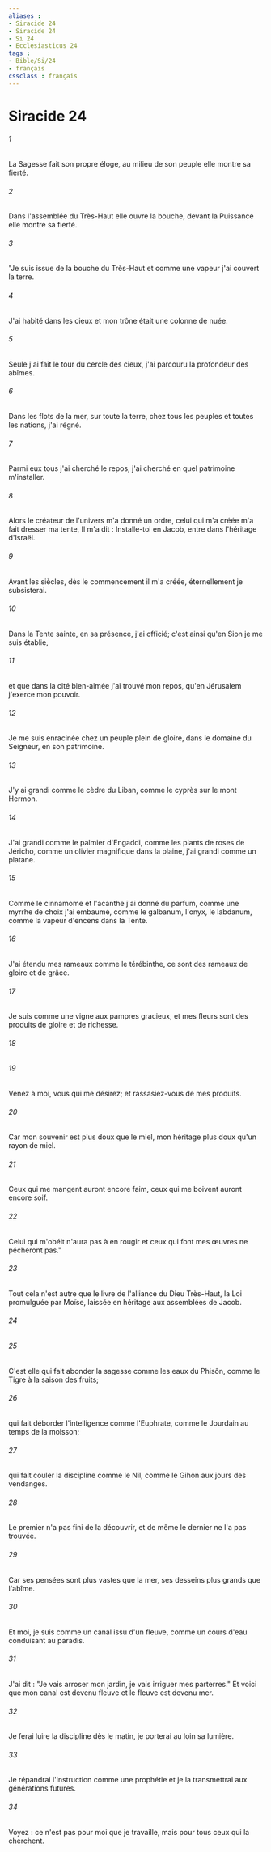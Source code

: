 ```yaml
---
aliases : 
- Siracide 24
- Siracide 24
- Si 24
- Ecclesiasticus 24
tags : 
- Bible/Si/24
- français
cssclass : français
---
```


# Siracide 24

###### 1
La Sagesse fait son propre éloge, au milieu de son peuple elle montre sa fierté.
###### 2
Dans l'assemblée du Très-Haut elle ouvre la bouche, devant la Puissance elle montre sa fierté.
###### 3
"Je suis issue de la bouche du Très-Haut et comme une vapeur j'ai couvert la terre.
###### 4
J'ai habité dans les cieux et mon trône était une colonne de nuée.
###### 5
Seule j'ai fait le tour du cercle des cieux, j'ai parcouru la profondeur des abîmes.
###### 6
Dans les flots de la mer, sur toute la terre, chez tous les peuples et toutes les nations, j'ai régné.
###### 7
Parmi eux tous j'ai cherché le repos, j'ai cherché en quel patrimoine m'installer.
###### 8
Alors le créateur de l'univers m'a donné un ordre, celui qui m'a créée m'a fait dresser ma tente, Il m'a dit : Installe-toi en Jacob, entre dans l'héritage d'Israël.
###### 9
Avant les siècles, dès le commencement il m'a créée, éternellement je subsisterai.
###### 10
Dans la Tente sainte, en sa présence, j'ai officié; c'est ainsi qu'en Sion je me suis établie,
###### 11
et que dans la cité bien-aimée j'ai trouvé mon repos, qu'en Jérusalem j'exerce mon pouvoir.
###### 12
Je me suis enracinée chez un peuple plein de gloire, dans le domaine du Seigneur, en son patrimoine.
###### 13
J'y ai grandi comme le cèdre du Liban, comme le cyprès sur le mont Hermon.
###### 14
J'ai grandi comme le palmier d'Engaddi, comme les plants de roses de Jéricho, comme un olivier magnifique dans la plaine, j'ai grandi comme un platane.
###### 15
Comme le cinnamome et l'acanthe j'ai donné du parfum, comme une myrrhe de choix j'ai embaumé, comme le galbanum, l'onyx, le labdanum, comme la vapeur d'encens dans la Tente.
###### 16
J'ai étendu mes rameaux comme le térébinthe, ce sont des rameaux de gloire et de grâce.
###### 17
Je suis comme une vigne aux pampres gracieux, et mes fleurs sont des produits de gloire et de richesse.
###### 18

###### 19
Venez à moi, vous qui me désirez; et rassasiez-vous de mes produits.
###### 20
Car mon souvenir est plus doux que le miel, mon héritage plus doux qu'un rayon de miel.
###### 21
Ceux qui me mangent auront encore faim, ceux qui me boivent auront encore soif.
###### 22
Celui qui m'obéit n'aura pas à en rougir et ceux qui font mes œuvres ne pécheront pas."
###### 23
Tout cela n'est autre que le livre de l'alliance du Dieu Très-Haut, la Loi promulguée par Moïse, laissée en héritage aux assemblées de Jacob.
###### 24

###### 25
C'est elle qui fait abonder la sagesse comme les eaux du Phisôn, comme le Tigre à la saison des fruits;
###### 26
qui fait déborder l'intelligence comme l'Euphrate, comme le Jourdain au temps de la moisson;
###### 27
qui fait couler la discipline comme le Nil, comme le Gihôn aux jours des vendanges.
###### 28
Le premier n'a pas fini de la découvrir, et de même le dernier ne l'a pas trouvée.
###### 29
Car ses pensées sont plus vastes que la mer, ses desseins plus grands que l'abîme.
###### 30
Et moi, je suis comme un canal issu d'un fleuve, comme un cours d'eau conduisant au paradis.
###### 31
J'ai dit : "Je vais arroser mon jardin, je vais irriguer mes parterres." Et voici que mon canal est devenu fleuve et le fleuve est devenu mer.
###### 32
Je ferai luire la discipline dès le matin, je porterai au loin sa lumière.
###### 33
Je répandrai l'instruction comme une prophétie et je la transmettrai aux générations futures.
###### 34
Voyez : ce n'est pas pour moi que je travaille, mais pour tous ceux qui la cherchent.
